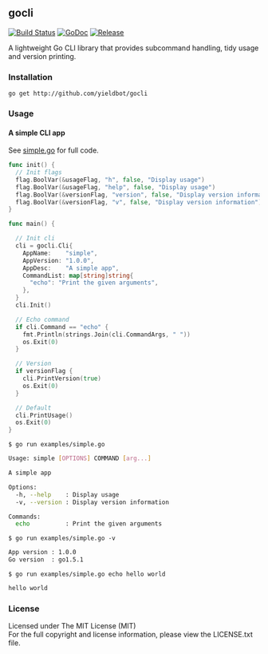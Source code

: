 ## gocli

[![Build Status][travis-image]][travis-url] [![GoDoc][godoc-image]][godoc-url] [![Release][release-image]][release-url]

A lightweight Go CLI library that provides subcommand handling, tidy usage and version printing.

### Installation

```
go get http://github.com/yieldbot/gocli
```

### Usage

#### A simple CLI app

See [simple.go](examples/simple.go) for full code.

```go
func init() {
  // Init flags
  flag.BoolVar(&usageFlag, "h", false, "Display usage")
  flag.BoolVar(&usageFlag, "help", false, "Display usage")
  flag.BoolVar(&versionFlag, "version", false, "Display version information")
  flag.BoolVar(&versionFlag, "v", false, "Display version information")
}

func main() {

  // Init cli
  cli = gocli.Cli{
    AppName:    "simple",
    AppVersion: "1.0.0",
    AppDesc:    "A simple app",
    CommandList: map[string]string{
      "echo": "Print the given arguments",
    },
  }
  cli.Init()

  // Echo command
  if cli.Command == "echo" {
    fmt.Println(strings.Join(cli.CommandArgs, " "))
    os.Exit(0)
  }

  // Version
  if versionFlag {
    cli.PrintVersion(true)
    os.Exit(0)
  }

  // Default
  cli.PrintUsage()
  os.Exit(0)
}
```

`$ go run examples/simple.go`
```bash
Usage: simple [OPTIONS] COMMAND [arg...]

A simple app

Options:
  -h, --help    : Display usage
  -v, --version : Display version information

Commands:
  echo          : Print the given arguments
```

`$ go run examples/simple.go -v`
```bash
App version : 1.0.0
Go version  : go1.5.1
```

`$ go run examples/simple.go echo hello world`
```bash
hello world
```

### License

Licensed under The MIT License (MIT)  
For the full copyright and license information, please view the LICENSE.txt file.

[travis-url]: https://travis-ci.org/yieldbot/gocli
[travis-image]: https://travis-ci.org/yieldbot/gocli.svg?branch=master

[godoc-url]: https://godoc.org/github.com/yieldbot/gocli
[godoc-image]: https://godoc.org/github.com/yieldbot/gocli?status.svg

[release-url]: https://github.com/yieldbot/gocli/releases/tag/v1.0.2
[release-image]: https://img.shields.io/badge/release-v1.0.2-blue.svg